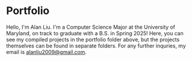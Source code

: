 # Portfolio
Hello, I'm Alan Liu. I'm a Computer Science Major at the University of Maryland, on track to graduate with a B.S. in Spring 2025!
Here, you can see my compiled projects in the portfolio folder above, but the projects themselves can be found in separate folders.
For any further inquries, my email is alanliu2009@gmail.com.
